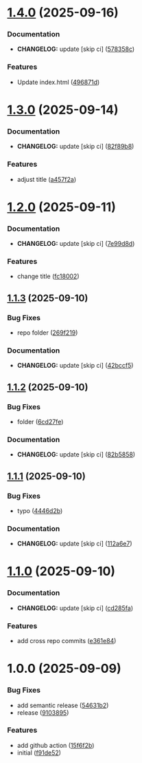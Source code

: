 # [1.4.0](https://github.com/chornberger-c2c/mockup-webshop/compare/v1.3.0...v1.4.0) (2025-09-16)


### Documentation

* **CHANGELOG:** update [skip ci] ([578358c](https://github.com/chornberger-c2c/mockup-webshop/commit/))


### Features

* Update index.html ([496871d](https://github.com/chornberger-c2c/mockup-webshop/commit/))

# [1.3.0](https://github.com/chornberger-c2c/mockup-webshop/compare/v1.2.0...v1.3.0) (2025-09-14)


### Documentation

* **CHANGELOG:** update [skip ci] ([82f89b8](https://github.com/chornberger-c2c/mockup-webshop/commit/))


### Features

* adjust title ([a457f2a](https://github.com/chornberger-c2c/mockup-webshop/commit/))

# [1.2.0](https://github.com/chornberger-c2c/mockup-webshop/compare/v1.1.3...v1.2.0) (2025-09-11)


### Documentation

* **CHANGELOG:** update [skip ci] ([7e99d8d](https://github.com/chornberger-c2c/mockup-webshop/commit/))


### Features

* change title ([fc18002](https://github.com/chornberger-c2c/mockup-webshop/commit/))

## [1.1.3](https://github.com/chornberger-c2c/mockup-webshop/compare/v1.1.2...v1.1.3) (2025-09-10)


### Bug Fixes

* repo folder ([269f219](https://github.com/chornberger-c2c/mockup-webshop/commit/))


### Documentation

* **CHANGELOG:** update [skip ci] ([42bccf5](https://github.com/chornberger-c2c/mockup-webshop/commit/))

## [1.1.2](https://github.com/chornberger-c2c/mockup-webshop/compare/v1.1.1...v1.1.2) (2025-09-10)


### Bug Fixes

* folder ([6cd27fe](https://github.com/chornberger-c2c/mockup-webshop/commit/))


### Documentation

* **CHANGELOG:** update [skip ci] ([82b5858](https://github.com/chornberger-c2c/mockup-webshop/commit/))

## [1.1.1](https://github.com/chornberger-c2c/mockup-webshop/compare/v1.1.0...v1.1.1) (2025-09-10)


### Bug Fixes

* typo ([4446d2b](https://github.com/chornberger-c2c/mockup-webshop/commit/))


### Documentation

* **CHANGELOG:** update [skip ci] ([112a6e7](https://github.com/chornberger-c2c/mockup-webshop/commit/))

# [1.1.0](https://github.com/chornberger-c2c/mockup-webshop/compare/v1.0.0...v1.1.0) (2025-09-10)


### Documentation

* **CHANGELOG:** update [skip ci] ([cd285fa](https://github.com/chornberger-c2c/mockup-webshop/commit/))


### Features

* add cross repo commits ([e361e84](https://github.com/chornberger-c2c/mockup-webshop/commit/))

# 1.0.0 (2025-09-09)


### Bug Fixes

* add semantic release ([54631b2](https://github.com/chornberger-c2c/mockup-webshop/commit/))
* release ([9103895](https://github.com/chornberger-c2c/mockup-webshop/commit/))


### Features

* add github action ([15f6f2b](https://github.com/chornberger-c2c/mockup-webshop/commit/))
* initial ([f91de52](https://github.com/chornberger-c2c/mockup-webshop/commit/))
